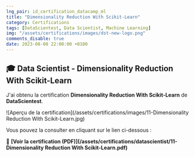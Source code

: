 ```yaml
---
lng_pair: id_certification_datacamp_ml
title: "Dimensionality Reduction With Scikit-Learn"
category: Certifications
tags: [DataScientest, Data Scientist, Machine Learning]
img: "/assets/certifications/images/dst-new-logo.png"
comments_disable: true
date: 2023-08-08 22:00:00 +0100
---
```


## 🎓 Data Scientist - Dimensionality Reduction With Scikit-Learn

J'ai obtenu la certification **Dimensionality Reduction With Scikit-Learn** de **DataScientest**.

![Aperçu de la certification](/assets/certifications/images/11-Dimensionality Reduction With Scikit-Learn.jpg)  

Vous pouvez la consulter en cliquant sur le lien ci-dessous :

📜 **[Voir la certification (PDF)](/assets/certifications/datascientist/11-Dimensionality Reduction With Scikit-Learn.pdf)** 
